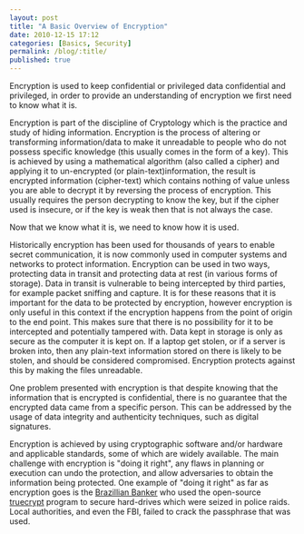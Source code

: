 ```yaml
---
layout: post
title: "A Basic Overview of Encryption"
date: 2010-12-15 17:12
categories: [Basics, Security]
permalink: /blog/:title/
published: true
---
```


Encryption is used to keep confidential  or privileged data confidential and privileged, in order to provide an understanding of  encryption we first need to know what it is.

Encryption is part of the  discipline of Cryptology which is the practice and study of hiding information. Encryption is the process of altering or transforming information/data to make it unreadable to people who do not possess specific knowledge (this usually comes in the form of a key). This is achieved by using a mathematical algorithm (also called a cipher) and applying it to un-encrypted (or plain-text)information, the result is encrypted information (cipher-text) which contains nothing of value unless you are able to decrypt it by reversing the process of encryption. This usually requires the person decrypting to know the key, but if the cipher used is insecure, or if the key is weak then that is not always the case.

Now that we know what it is, we need to know how it is used.

Historically encryption has been used for thousands of years to enable secret communication, it is now commonly used in computer systems and networks to protect information. Encryption can be used in two ways, protecting data in transit and protecting data at rest (in various forms of storage). Data in transit is vulnerable to being intercepted by third parties, for example packet sniffing and capture. It is for these reasons that it is important for the data to be protected by encryption, however encryption is only useful in this context if the encryption happens from the point of origin to the end point. This makes sure that there is no possibility for it to be intercepted and potentially tampered with. Data kept in storage is only as secure as the computer it is kept on. If a laptop get stolen, or if a server is broken into, then any plain-text information stored on there is likely to be stolen, and should be considered compromised. Encryption protects against this by making the files unreadable.

One problem presented with encryption is that despite knowing that the information that is encrypted is confidential, there is no guarantee that the encrypted data came from a specific person. This can be addressed by the usage of data integrity and  authenticity techniques, such as digital signatures.

Encryption is achieved by using cryptographic software and/or hardware and applicable standards, some of which are widely available. The main challenge with encryption is "doing it right", any flaws in planning or execution can undo the protection, and allow adversaries to obtain the information being protected. One example of "doing it right" as far as encryption goes is the <a href="http://news.techworld.com/security/3228701/fbi-hackers-fail-to-crack-truecrypt/">Brazillian Banker</a> who used the open-source <a href="www.truecrypt.org/">truecrypt</a> program to secure hard-drives which were seized in police raids. Local authorities, and even the FBI, failed to crack the passphrase that was used.
